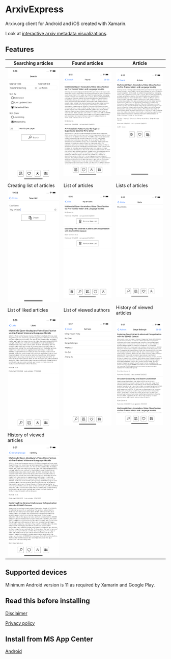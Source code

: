 # ArxivExpress 

Arxiv.org client for Android and iOS created with Xamarin.

<link rel="shortcut icon" href="favicon.ico">

Look at [interactive arxiv metadata visualizations](https://dvmorozov.github.io/arxiv/ArxivNavigator/).

## Features

Searching articles|Found articles|Article
---|---|---
![Searching articles](<./ArxivExpress/Screenshots/Simulator Screen Shot - iPhone 13 Pro Max - 2022-07-17 at 21.38.29.png> "Searching articles")|![Found articles](<./ArxivExpress/Screenshots/Simulator Screen Shot - iPhone 13 Pro Max - 2022-07-18 at 08.51.06.png> "Found articles")|![Article](<./ArxivExpress/Screenshots/Simulator Screen Shot - iPhone 13 Pro Max - 2022-07-18 at 08.52.10.png> "Article")
Creating list of articles|List of articles|Lists of articles
![Creating list of articles](<./ArxivExpress/Screenshots/Simulator Screen Shot - iPhone 13 Pro Max - 2022-07-18 at 10.58.28.png> "Creating list of articles")|![List of articles](<./ArxivExpress/Screenshots/Simulator Screen Shot - iPhone 13 Pro Max - 2022-07-22 at 21.56.06.png> "List of articles")|![Lists of articles](<./ArxivExpress/Screenshots/Simulator Screen Shot - iPhone 13 Pro Max - 2022-07-22 at 21.55.34.png> "Lists of articles")
List of liked articles|List of viewed authors|History of viewed articles
![List of liked articles](<./ArxivExpress/Screenshots/Simulator Screen Shot - iPhone 13 Pro Max - 2022-07-22 at 21.56.53.png> "List of liked articles")|![List of viewed authors](<./ArxivExpress/Screenshots/Simulator Screen Shot - iPhone 13 Pro Max - 2022-07-22 at 21.57.05.png> "List of viewed authors")|![List of articles by author](<./ArxivExpress/Screenshots/Simulator Screen Shot - iPhone 13 Pro Max - 2022-07-22 at 21.57.21.png> "List of articles by author")
History of viewed articles||
![History of viewed articles](<./ArxivExpress/Screenshots/Simulator Screen Shot - iPhone 13 Pro Max - 2022-07-22 at 21.57.46.png> "History of viewed articles")||

## Supported devices

Minimum Android version is 11 as required by Xamarin and Google Play.

## Read this before installing

[Disclaimer](DISCLAIMER.md) 

[Privacy policy](PRIVACY_POLICY.html)

## Install from MS App Center

[Android](https://install.appcenter.ms/users/dvmorozov/apps/arxivexpress-2/distribution_groups/public)
